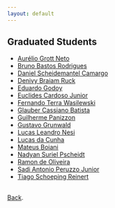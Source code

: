 ```yaml
---
layout: default
---
```


## Graduated Students

<ul>
<li><a href="#">Aurélio Grott Neto</a></li>  
<li><a href="#">Bruno Bastos Rodrigues</a></li>  
<li><a href="#">Daniel Scheidemantel Camargo</a></li>  
<li><a href="#">Denivy Braiam Ruck</a></li>  
<li><a href="#">Eduardo Godoy</a></li>  
<li><a href="#">Euclides Cardoso Junior</a></li>  
<li><a href="#">Fernando Terra Wasilewski</a></li>  
<li><a href="#">Glauber Cassiano Batista</a></li>    
<li><a href="#">Guilherme Panizzon</a></li>  
<li><a href="#">Gustavo Grunwald</a></li>  
<li><a href="#">Lucas Leandro Nesi</a></li>
<li><a href="#">Lucas da Cunha</a></li>
<li><a href="#">Mateus Boiani</a></li>
<li><a href="#">Nadyan Suriel Pscheidt</a></li>
<li><a href="#">Ramon de Oliveira</a></li>
<li><a href="#">Sadi Antonio Peruzzo Junior</a></li>
<li><a href="#">Tiago Schoeping Reinert</a></li>
</ul>


<br>
<a href="https://labp2d-udesc.github.io/" target="" rel="noopener">Back</a>.

